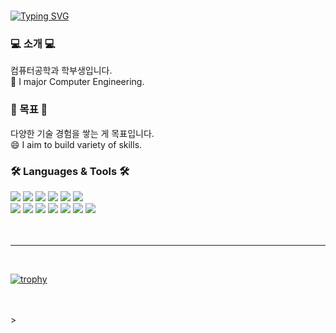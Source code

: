 

<br>


[![Typing SVG](https://readme-typing-svg.demolab.com?font=Fira+Code&weight=500&size=30&pause=1000&theme=dark&color=F77DE4&center=true&random=false&width=435&lines=Hi+I'm+aengzu+👋🏻👋🏻)](https://git.io/typing-svg)




### 💻 소개  💻
컴퓨터공학과 학부생입니다.<br>
🌱 I major Computer Engineering.

### 🎯 목표 🎯
다양한 기술 경험을 쌓는 게 목표입니다.<br>
😄 I aim to build variety of skills.

### 🛠️ Languages & Tools 🛠️
<div class='row'>
<img src="https://img.shields.io/badge/Flutter-F9F5F6?style=flat-square&logo=Flutter&logoColor=AC87C5"/>
<img src="https://img.shields.io/badge/Dart-F8E8EE?style=flat-square&logo=Dart&logoColor=white"/>
<img src="https://img.shields.io/badge/Python-FDCEDF?style=flat-square&logo=Python&logoColor=white"/>
<img src="https://img.shields.io/badge/postgresql-FFE5E5?style=flat-square&logo=postgresql&logoColor=AC87C5"/>
<img src="https://img.shields.io/badge/Javascript-E0AED0?style=flat-square&logo=Javascript&logoColor=white"/>
<img src="https://img.shields.io/badge/CSS3-AC87C5?style=flat-square&logo=CSS3&logoColor=white"/>
    </div>
  <div class='row'>
<img src="https://img.shields.io/badge/HTML5-F9F5F6?style=flat-square&logo=HTML5&logoColor=756AB6"/>
<img src="https://img.shields.io/badge/Java-F8E8EE?style=flat-square&logo=Java&logoColor=white"/>
<img src="https://img.shields.io/badge/Android Studio-FFE5E5?style=flat-square&logo=Android Studio&logoColor=white"/>
<img src="https://img.shields.io/badge/Visual Studio-FDCEDF?style=flat-square&logo=Visual Studio&logoColor=white"/>
<img src="https://img.shields.io/badge/C++-F2BED1?style=flat-square&logo=C++&logoColor=white"/>
<img src="https://img.shields.io/badge/fastapi-E0AED0?style=flat-square&logo=fastapi&logoColor=white"/>
<img src="https://img.shields.io/badge/Streamlit-AC87C5?style=flat-square&logo=Streamlit&logoColor=white"/>
</div>
<br>
<br>






---

<br>


<!--
**aengzu/aengzu** is a ✨ _special_ ✨ repository because its `README.md` (this file) appears on your GitHub profile.

Here are some ideas to get you started:

- 🔭 I’m currently working on ...
-  🌱 I’m currently learning ...
- 👯 I’m looking to collaborate on ...
- 🤔 I’m looking for help with ...
- 💬 Ask me about ...
- 📫 How to reach me: ...
- 😄 Pronouns: ...
- ⚡ Fun fact: ...
-->


[![trophy](https://github-profile-trophy.vercel.app/?username=aengzu)](https://github.com/ryo-ma/github-profile-trophy)

<br/>
<br/>
></div>





